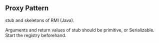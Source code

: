 ## Proxy Pattern
stub and skeletons of RMI (Java).

Arguments and return values of stub should be primitive, or Serializable.
Start the registry beforehand.

